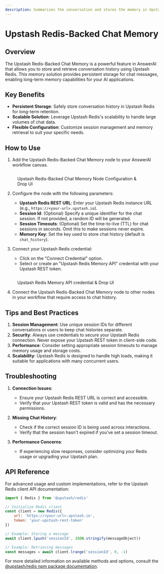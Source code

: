 ```yaml
---
description: Summarizes the conversation and stores the memory in Upstash Redis server
---
```


# Upstash Redis-Backed Chat Memory

## Overview

The Upstash Redis-Backed Chat Memory is a powerful feature in AnswerAI that allows you to store and retrieve conversation history using Upstash Redis. This memory solution provides persistent storage for chat messages, enabling long-term memory capabilities for your AI applications.

## Key Benefits

-   **Persistent Storage**: Safely store conversation history in Upstash Redis for long-term retention.
-   **Scalable Solution**: Leverage Upstash Redis's scalability to handle large volumes of chat data.
-   **Flexible Configuration**: Customize session management and memory retrieval to suit your specific needs.

## How to Use

1. Add the Upstash Redis-Backed Chat Memory node to your AnswerAI workflow canvas.

<!-- TODO: Screenshot of adding the Upstash Redis-Backed Chat Memory node to the canvas -->
<figure><img src="/.gitbook/assets/screenshots/upstashmemorynode.png" alt="" /><figcaption><p> Upstash Redis-Backed Chat Memory Node Configuration &#x26; Drop UI</p></figcaption></figure>

2. Configure the node with the following parameters:

    - **Upstash Redis REST URL**: Enter your Upstash Redis instance URL (e.g., `https://<your-url>.upstash.io`).
    - **Session Id**: (Optional) Specify a unique identifier for the chat session. If not provided, a random ID will be generated.
    - **Session Timeouts**: (Optional) Set the time-to-live (TTL) for chat sessions in seconds. Omit this to make sessions never expire.
    - **Memory Key**: Set the key used to store chat history (default is `chat_history`).

3. Connect your Upstash Redis credential:
    - Click on the "Connect Credential" option.
    - Select or create an "Upstash Redis Memory API" credential with your Upstash REST token.

<!-- TODO: Screenshot of the credential configuration interface -->
<figure><img src="/.gitbook/assets/screenshots/upstashapcredentials.png" alt="" /><figcaption><p> Upstash Redis Memory API credential &#x26; Drop UI</p></figcaption></figure>

4. Connect the Upstash Redis-Backed Chat Memory node to other nodes in your workflow that require access to chat history.

## Tips and Best Practices

1. **Session Management**: Use unique session IDs for different conversations or users to keep chat histories separate.
2. **Security**: Always use credentials to secure your Upstash Redis connection. Never expose your Upstash REST token in client-side code.
3. **Performance**: Consider setting appropriate session timeouts to manage memory usage and storage costs.
4. **Scalability**: Upstash Redis is designed to handle high loads, making it suitable for applications with many concurrent users.

## Troubleshooting

1. **Connection Issues**:

    - Ensure your Upstash Redis REST URL is correct and accessible.
    - Verify that your Upstash REST token is valid and has the necessary permissions.

2. **Missing Chat History**:

    - Check if the correct session ID is being used across interactions.
    - Verify that the session hasn't expired if you've set a session timeout.

3. **Performance Concerns**:
    - If experiencing slow responses, consider optimizing your Redis usage or upgrading your Upstash plan.

## API Reference

For advanced usage and custom implementations, refer to the Upstash Redis client API documentation:

```javascript
import { Redis } from '@upstash/redis'

// Initialize Redis client
const client = new Redis({
    url: 'https://<your-url>.upstash.io',
    token: 'your-upstash-rest-token'
})

// Example: Storing a message
await client.lpush('sessionId', JSON.stringify(messageObject))

// Example: Retrieving messages
const messages = await client.lrange('sessionId', 0, -1)
```

For more detailed information on available methods and options, consult the [@upstash/redis npm package documentation](https://www.npmjs.com/package/@upstash/redis).
